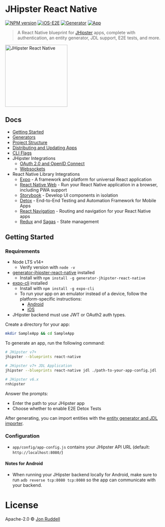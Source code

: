 # JHipster React Native

[![NPM version](https://badge.fury.io/js/generator-jhipster-react-native.svg)](https://npmjs.org/package/generator-jhipster-react-native)
[![iOS-E2E](https://github.com/ruddell/generator-jhipster-react-native/workflows/iOS-E2E/badge.svg?branch=main)](https://github.com/ruddell/generator-jhipster-react-native/actions?query=workflow%3AiOS-E2E)
[![Generator](https://github.com/ruddell/generator-jhipster-react-native/workflows/Generator/badge.svg?branch=main)](https://github.com/ruddell/generator-jhipster-react-native/actions?query=workflow%3AGenerator)
[![App](https://github.com/ruddell/generator-jhipster-react-native/workflows/App/badge.svg?branch=main)](https://github.com/ruddell/generator-jhipster-react-native/actions?query=workflow%3AApp)

> A React Native blueprint for [JHipster](http://www.jhipster.tech) apps, complete with authentication, an entity generator, JDL support, E2E tests, and more.

<img src="https://raw.githubusercontent.com/ruddell/ignite-jhipster/9f7665e3cafd6032de4a73d469789855b55a4f33/docs/images/jh-rn-logo.png" alt="JHipster React Native" height="200">

## Docs

- [Getting Started](README.md#getting-started)
- [Generators](docs/generators.md)
- [Project Structure](docs/project-structure.md)
- [Distributing and Updating Apps](docs/distributing-and-updating.md)
- [CLI Flags](docs/cli-flags.md)
- JHipster Integrations
  - [OAuth 2.0 and OpenID Connect](docs/oauth2-oidc.md)
  - [Websockets](docs/websockets.md)
- React Native Library Integrations
  - [Expo](https://docs.expo.io/) - A framework and platform for universal React application
  - [React Native Web](https://docs.expo.io/workflow/web/) - Run your React Native application in a browser, including PWA support
  - [Storybook](docs/storybook.md) - Develop UI components in isolation
  - [Detox](docs/detox.md) - End-to-End Testing and Automation Framework for Mobile Apps
  - [React Navigation](https://reactnavigation.org/docs/getting-started) - Routing and navigation for your React Native apps
  - [Redux](https://redux.js.org/basics/usagewithreact) and [Sagas](https://redux-saga.js.org/) - State management

## Getting Started

### Requirements

- Node LTS v14+
  - Verify version with `node -v`
- [generator-jhipster-react-native](https://github.com/ruddell/generator-jhipster-react-native) installed
  - Install with `npm install -g generator-jhipster-react-native`
- [expo-cli](https://docs.expo.io/get-started/installation/) installed
  - Install with `npm install -g expo-cli`
  - To run your app on an emulator instead of a device, follow the platform-specific instructions:
    - [Android](https://docs.expo.io/workflow/android-studio-emulator/)
    - [iOS](https://docs.expo.io/workflow/ios-simulator/)
- JHipster backend must use JWT or OAuth2 auth types.

Create a directory for your app:

```sh
mkdir SampleApp && cd SampleApp
```

To generate an app, run the following command:

```sh
# JHipster v7+
jhipster --blueprints react-native

# JHipster v7+ JDL Application
jhipster --blueprints react-native jdl ./path-to-your-app-config.jdl

# JHipster v6.x
rnhipster
```

Answer the prompts:

- Enter the path to your JHipster app
- Choose whether to enable E2E Detox Tests

After generating, you can import entities with the [entity generator and JDL importer](docs/generators.md).

### Configuration

- `app/config/app-config.js` contains your JHipster API URL (default: `http://localhost:8080/`)

#### Notes for Android

- When running your JHipster backend locally for Android, make sure to run `adb reverse tcp:8080 tcp:8080` so the app can communicate with your backend.

# License

Apache-2.0 © [Jon Ruddell](https://jruddell.com/)

